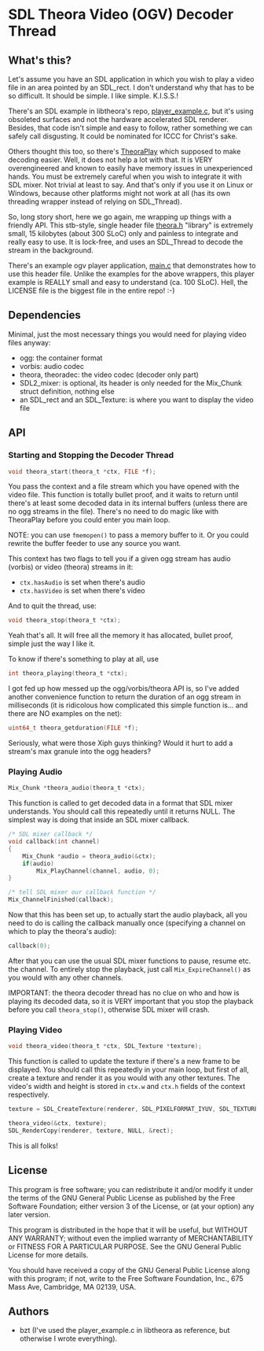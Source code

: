 SDL Theora Video (OGV) Decoder Thread
=====================================

What's this?
------------

Let's assume you have an SDL application in which you wish to play a video file in an area pointed by an SDL_rect. I don't
understand why that has to be so difficult. It should be simple. I like simple. K.I.S.S.!

There's an SDL example in libtheora's repo, [player_example.c](https://github.com/xiph/theora/blob/master/examples/player_example.c),
but it's using obsoleted surfaces and not the hardware accelerated SDL renderer. Besides, that code isn't simple and easy to
follow, rather something we can safely call disgusting. It could be nominated for ICCC for Christ's sake.

Others thought this too, so there's [TheoraPlay](https://github.com/icculus/theoraplay) which supposed to make decoding easier.
Well, it does not help a lot with that. It is VERY overengineered and known to easily have memory issues in unexperienced hands.
You must be extremely careful when you wish to integrate it with SDL mixer. Not trivial at least to say. And that's only if
you use it on Linux or Windows, because other platforms might not work at all (has its own threading wrapper instead of relying
on SDL_Thread).

So, long story short, here we go again, me wrapping up things with a friendly API. This stb-style, single header file
[theora.h](https://gitlab.com/bztsrc/sdlogv/blob/main/theora.h) "library" is extremely small, 15 kilobytes (about 300 SLoC) only
and painless to integrate and really easy to use. It is lock-free, and uses an SDL_Thread to decode the stream in the background.

There's an example ogv player application, [main.c](https://gitlab.com/bztsrc/sdlogv/blob/main/main.c) that demonstrates how to
use this header file. Unlike the examples for the above wrappers, this player example is REALLY small and easy to understand
(ca. 100 SLoC). Hell, the LICENSE file is the biggest file in the entire repo! :-)

Dependencies
------------

Minimal, just the most necessary things you would need for playing video files anyway:

- ogg: the container format
- vorbis: audio codec
- theora, theoradec: the video codec (decoder only part)
- SDL2_mixer: is optional, its header is only needed for the Mix_Chunk struct definition, nothing else
- an SDL_rect and an SDL_Texture: is where you want to display the video file

API
---

### Starting and Stopping the Decoder Thread

```c
void theora_start(theora_t *ctx, FILE *f);
```
You pass the context and a file stream which you have opened with the video file. This function is totally bullet proof,
and it waits to return until there's at least some decoded data in its internal buffers (unless there are no ogg streams
in the file). There's no need to do magic like with TheoraPlay before you could enter you main loop.

NOTE: you can use `fmemopen()` to pass a memory buffer to it. Or you could rewrite the buffer feeder to use any source you want.

This context has two flags to tell you if a given ogg stream has audio (vorbis) or video (theora) streams in it:

- `ctx.hasAudio` is set when there's audio
- `ctx.hasVideo` is set when there's video

And to quit the thread, use:
```c
void theora_stop(theora_t *ctx);
```
Yeah that's all. It will free all the memory it has allocated, bullet proof, simple just the way I like it.

To know if there's something to play at all, use
```c
int theora_playing(theora_t *ctx);
```

I got fed up how messed up the ogg/vorbis/theora API is, so I've added another convenience function to return the duration
of an ogg stream in milliseconds (it is ridicolous how complicated this simple function is... and there are NO examples on
the net):
```c
uint64_t theora_getduration(FILE *f);
```
Seriously, what were those Xiph guys thinking? Would it hurt to add a stream's max granule into the ogg headers?

### Playing Audio

```c
Mix_Chunk *theora_audio(theora_t *ctx);
```
This function is called to get decoded data in a format that SDL mixer understands. You should call this repeatedly until
it returns NULL. The simplest way is doing that inside an SDL mixer callback.

```c
/* SDL mixer callback */
void callback(int channel)
{
    Mix_Chunk *audio = theora_audio(&ctx);
    if(audio)
        Mix_PlayChannel(channel, audio, 0);
}

/* tell SDL mixer our callback function */
Mix_ChannelFinished(callback);
```
Now that this has been set up, to actually start the audio playback, all you need to do is calling the callback manually once
(specifying a channel on which to play the theora's audio):
```c
callback(0);
```
After that you can use the usual SDL mixer functions to pause, resume etc. the channel. To entirely stop the playback, just
call `Mix_ExpireChannel()` as you would with any other channels.

IMPORTANT: the theora decoder thread has no clue on who and how is playing its decoded data, so it is VERY important that you
stop the playback before you call `theora_stop()`, otherwise SDL mixer will crash.

### Playing Video

```c
void theora_video(theora_t *ctx, SDL_Texture *texture);
```
This function is called to update the texture if there's a new frame to be displayed. You should call this repeatedly in your
main loop, but first of all, create a texture and render it as you would with any other textures. The video's width and
height is stored in `ctx.w` and `ctx.h` fields of the context respectively.
```c
texture = SDL_CreateTexture(renderer, SDL_PIXELFORMAT_IYUV, SDL_TEXTUREACCESS_STREAMING, ctx.w, ctx.h);

theora_video(&ctx, texture);
SDL_RenderCopy(renderer, texture, NULL, &rect);
```

This is all folks!

License
-------

This program is free software; you can redistribute it and/or modify
it under the terms of the GNU General Public License as published by
the Free Software Foundation; either version 3 of the License, or
(at your option) any later version.

This program is distributed in the hope that it will be useful,
but WITHOUT ANY WARRANTY; without even the implied warranty of
MERCHANTABILITY or FITNESS FOR A PARTICULAR PURPOSE.  See the
GNU General Public License for more details.

You should have received a copy of the GNU General Public License
along with this program; if not, write to the Free Software
Foundation, Inc., 675 Mass Ave, Cambridge, MA 02139, USA.

Authors
-------

- bzt (I've used the player_example.c in libtheora as reference, but otherwise I wrote everything).
